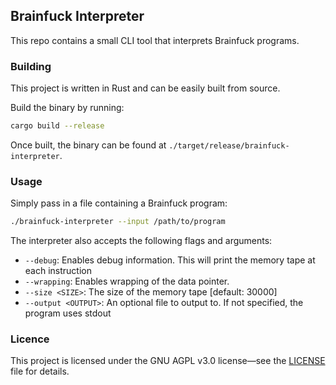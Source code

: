 ## Brainfuck Interpreter

This repo contains a small CLI tool that interprets Brainfuck programs.

### Building
This project is written in Rust and can be easily built from source.

Build the binary by running:
```bash
cargo build --release
```

Once built, the binary can be found at `./target/release/brainfuck-interpreter`.

### Usage

Simply pass in a file containing a Brainfuck program:

```bash
./brainfuck-interpreter --input /path/to/program
```

The interpreter also accepts the following flags and arguments:

- `--debug`:  Enables debug information. This will print the memory tape at each instruction
- `--wrapping`: Enables wrapping of the data pointer.
- `--size <SIZE>`: The size of the memory tape [default: 30000]
- `--output <OUTPUT>`: An optional file to output to. If not specified, the program uses stdout

### Licence

This project is licensed under the GNU AGPL v3.0 license—see the [LICENSE](LICENSE) file for details.
